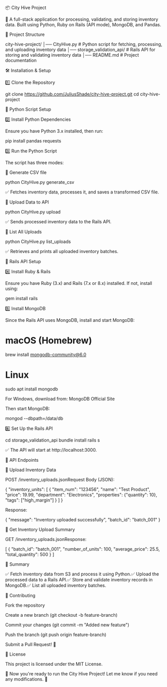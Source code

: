 📦 City Hive Project

🚀 A full-stack application for processing, validating, and storing inventory data.
Built using Python, Ruby on Rails (API mode), MongoDB, and Pandas.

📂 Project Structure

city-hive-project/
│── CityHive.py               # Python script for fetching, processing, and uploading inventory data
│── storage_validation_api/   # Rails API for storing and validating inventory data
│── README.md                 # Project documentation

🛠 Installation & Setup

1️⃣ Clone the Repository

git clone https://github.com/JuliusShade/city-hive-project.git
cd city-hive-project

🐍 Python Script Setup

2️⃣ Install Python Dependencies

Ensure you have Python 3.x installed, then run:

pip install pandas requests

3️⃣ Run the Python Script

The script has three modes:

📌 Generate CSV file

python CityHive.py generate_csv

✅ Fetches inventory data, processes it, and saves a transformed CSV file.

📌 Upload Data to API

python CityHive.py upload

✅ Sends processed inventory data to the Rails API.

📌 List All Uploads

python CityHive.py list_uploads

✅ Retrieves and prints all uploaded inventory batches.

💎 Rails API Setup

4️⃣ Install Ruby & Rails

Ensure you have Ruby (3.x) and Rails (7.x or 8.x) installed.
If not, install using:

gem install rails

5️⃣ Install MongoDB

Since the Rails API uses MongoDB, install and start MongoDB:

# macOS (Homebrew)
brew install mongodb-community@6.0  

# Linux
sudo apt install mongodb  

For Windows, download from: MongoDB Official Site

Then start MongoDB:

mongod --dbpath=/data/db

6️⃣ Set Up the Rails API

cd storage_validation_api
bundle install
rails s

✅ The API will start at http://localhost:3000.

📡 API Endpoints

🔹 Upload Inventory Data

POST /inventory_uploads.jsonRequest Body (JSON):

{
  "inventory_units": [
    {
      "item_num": "123456",
      "name": "Test Product",
      "price": 19.99,
      "department": "Electronics",
      "properties": {"quantity": 10},
      "tags": ["high_margin"]
    }
  ]
}

Response:

{
  "message": "Inventory uploaded successfully",
  "batch_id": "batch_001"
}

🔹 Get Inventory Upload Summary

GET /inventory_uploads.jsonResponse:

[
  {
    "batch_id": "batch_001",
    "number_of_units": 100,
    "average_price": 25.5,
    "total_quantity": 500
  }
]

🎯 Summary

✅ Fetch inventory data from S3 and process it using Python.✅ Upload the processed data to a Rails API.✅ Store and validate inventory records in MongoDB.✅ List all uploaded inventory batches.

📌 Contributing

Fork the repository

Create a new branch (git checkout -b feature-branch)

Commit your changes (git commit -m "Added new feature")

Push the branch (git push origin feature-branch)

Submit a Pull Request! 🚀

📄 License

This project is licensed under the MIT License.

🚀 Now you're ready to run the City Hive Project! Let me know if you need any modifications. 🎉
